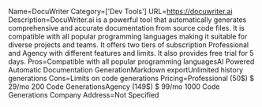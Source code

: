 Name=DocuWriter
Category=['Dev Tools']
URL=https://docuwriter.ai
Description=DocuWriter.ai is a powerful tool that automatically generates comprehensive and accurate documentation from source code files. It is compatible with all popular programming languages making it suitable for diverse projects and teams. It offers two tiers of subscription Professional and Agency with different features and limits. It also provides free trial for 5 days.
Pros=Compatible with all popular programming languagesAI Powered Automatic Documentation GenerationMarkdown exportUnlimited history generations
Cons=Limits on code generations
Pricing=Professional (50$) $ 29/mo 200 Code GenerationsAgency (149$) $ 99/mo 1000 Code Generations
Company Address=Not Specified
